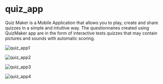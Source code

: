 # quiz_app
Quiz Maker is a Mobile Application that allows you to play, create and share quizzes in a simple and intuitive way. The questionnaires created using QuizMaker app are in the form of interactive tests quizzes that may contain pictures and sounds with automatic scoring.



![quiz_app1](https://user-images.githubusercontent.com/57224535/174039724-597fff54-222a-4173-a24b-a9e3fa6dc139.PNG)



![quiz_app2](https://user-images.githubusercontent.com/57224535/174039696-b16c3b48-9312-40bd-b59d-fbd4da9b4a50.PNG)



![quiz_app3](https://user-images.githubusercontent.com/57224535/174039713-1a7f32e4-28db-4acf-b7de-700cf209d939.PNG)



![quiz_app4](https://user-images.githubusercontent.com/57224535/174039718-07f822ef-cfd7-45df-83ec-605f3afb538a.PNG)




